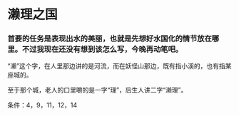 # 濑理之国

### 首要的任务是表现出水的美丽，也就是先想好水国化的情节放在哪里。不过我现在还没有想到该怎么写，今晚再动笔吧。

“濑”这个字，在人里那边讲的是河流，而在妖怪山那边，既有指小溪的，也有指某座城的。

至于那个城，老人的口里嚼的是一字“理”，后生人讲二字“濑理”。

条件：4，9，11，12，14